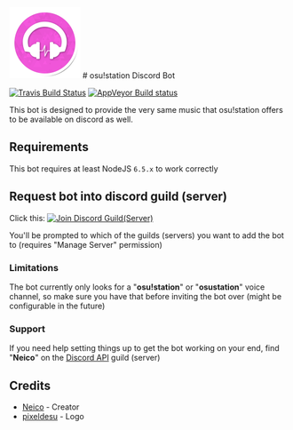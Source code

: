 <img src="/osu!station-logo.png" alt="osu!station Logo" width="128">
# osu!station Discord Bot

[![Travis Build Status](https://travis-ci.org/yas-online/osustation-discord.svg?branch=master)](https://travis-ci.org/yas-online/osustation-discord)
[![AppVeyor Build status](https://ci.appveyor.com/api/projects/status/8dk7j9jq1alft34s/branch/master?svg=true)](https://ci.appveyor.com/project/neico/osustation-discord/branch/master)

This bot is designed to provide the very same music that osu!station offers to be available on discord as well.

## Requirements

This bot requires at least NodeJS `6.5.x` to work correctly

## Request bot into discord guild (server)
Click this: [<img src="https://discordapp.com/assets/fc0b01fe10a0b8c602fb0106d8189d9b.png" alt="Join Discord Guild(Server)" width="128">](https://discordapp.com/oauth2/authorize?client_id=202246859408932864&scope=bot)

You'll be prompted to which of the guilds (servers) you want to add the bot to (requires "Manage Server" permission)

### Limitations
The bot currently only looks for a "**osu!station**" or "**osustation**" voice channel, so make sure you have that before inviting the bot over (might be configurable in the future)

### Support
If you need help setting things up to get the bot working on your end, find "**Neico**" on the [Discord API](https://discord.gg/discord-api) guild (server)

## Credits

- [Neico](https://github.com/neico) - Creator
- [pixeldesu](https://github.com/pixeldesu) - Logo
